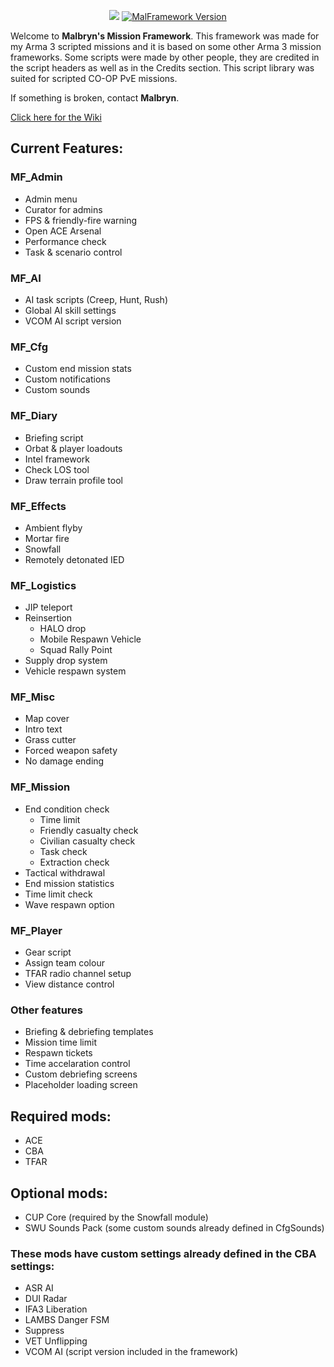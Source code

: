 <p align="center">
  <img src="https://i.imgur.com/Lq5Do49.png">
  <a href="https://github.com/Malbryn/MalFramework/releases/tag/v1.05">
    <img src="https://img.shields.io/badge/version-1.05-brightgreen" alt="MalFramework Version">
  </a>
</p>

Welcome to **Malbryn's Mission Framework**. This framework was made for my Arma 3 scripted missions and it is based on some other Arma 3 mission frameworks. Some scripts were made by other people, they are credited in the script headers as well as in the Credits section. This script library was suited for scripted CO-OP PvE missions.

If something is broken, contact **Malbryn**.

[Click here for the Wiki](https://github.com/Malbryn/MalFramework/wiki)

## Current Features:
### MF_Admin
 - Admin menu
 - Curator for admins
 - FPS & friendly-fire warning
 - Open ACE Arsenal
 - Performance check
 - Task & scenario control

### MF_AI
 - AI task scripts (Creep, Hunt, Rush)
 - Global AI skill settings
 - VCOM AI script version

### MF_Cfg
 - Custom end mission stats
 - Custom notifications
 - Custom sounds

### MF_Diary
 - Briefing script
 - Orbat & player loadouts
 - Intel framework
 - Check LOS tool
 - Draw terrain profile tool

### MF_Effects
 - Ambient flyby
 - Mortar fire
 - Snowfall
 - Remotely detonated IED

### MF_Logistics
 - JIP teleport
 - Reinsertion
   - HALO drop
   - Mobile Respawn Vehicle
   - Squad Rally Point
 - Supply drop system
 - Vehicle respawn system

### MF_Misc
 - Map cover
 - Intro text
 - Grass cutter
 - Forced weapon safety
 - No damage ending

### MF_Mission
 - End condition check
   - Time limit
   - Friendly casualty check
   - Civilian casualty check
   - Task check
   - Extraction check
 - Tactical withdrawal
 - End mission statistics
 - Time limit check
 - Wave respawn option

### MF_Player
 - Gear script
 - Assign team colour
 - TFAR radio channel setup
 - View distance control

### Other features
 - Briefing & debriefing templates
 - Mission time limit
 - Respawn tickets
 - Time accelaration control
 - Custom debriefing screens
 - Placeholder loading screen

## Required mods:
 - ACE
 - CBA
 - TFAR

## Optional mods:
 - CUP Core (required by the Snowfall module)
 - SWU Sounds Pack (some custom sounds already defined in CfgSounds)

### These mods have custom settings already defined in the CBA settings:
 - ASR AI
 - DUI Radar
 - IFA3 Liberation
 - LAMBS Danger FSM
 - Suppress
 - VET Unflipping
 - VCOM AI (script version included in the framework)
